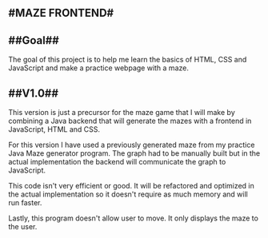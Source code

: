 #MAZE FRONTEND#
----

##Goal##
-----

The goal of this project is to help me learn the basics of HTML, CSS and JavaScript and make a practice webpage with a maze.

##V1.0##
----

This version is just a precursor for the maze game that I will make by combining a Java backend that will generate the mazes with a frontend in JavaScript, HTML and CSS. 

For this version I have used a previously generated maze from my practice Java Maze generator program. The graph had to be manually built but in the actual implementation the backend will communicate the graph to JavaScript.

This code isn't very efficient or good. It will be refactored and optimized in the actual implementation so it doesn't require as much memory and will run faster.

Lastly, this program doesn't allow user to move. It only displays the maze to the user.